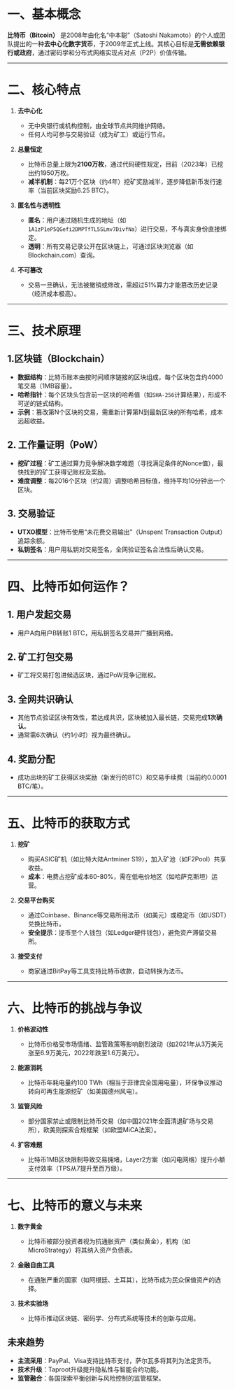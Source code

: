 # 一、基本概念

**比特币（Bitcoin）​** 是2008年由化名“中本聪”（Satoshi Nakamoto）的个人或团队提出的一种**去中心化数字货币**，于2009年正式上线。其核心目标是**无需依赖银行或政府**，通过密码学和分布式网络实现点对点（P2P）价值传输。

---

# 二、核心特点

1. ​**去中心化**

    - 无中央银行或机构控制，由全球节点共同维护网络。
    - 任何人均可参与交易验证（成为矿工）或运行节点。
2. ​**总量恒定**

    - 比特币总量上限为**2100万枚**，通过代码硬性规定，目前（2023年）已挖出约1950万枚。
    - ​**减半机制**：每21万个区块（约4年）挖矿奖励减半，逐步降低新币发行速率（当前区块奖励6.25 BTC）。
3. ​**匿名性与透明性**

    - ​**匿名**：用户通过随机生成的地址（如`1A1zP1eP5QGefi2DMPTfTL5SLmv7DivfNa`）进行交易，不与真实身份直接绑定。
    - ​**透明**：所有交易记录公开在区块链上，可通过区块浏览器（如Blockchain.com）查询。
4. ​**不可篡改**

    - 交易一旦确认，无法被撤销或修改，需超过51%算力才能篡改历史记录（经济成本极高）。

---

# 三、技术原理

## 1. ​**区块链（Blockchain）​**

- ​**数据结构**：比特币账本由按时间顺序链接的区块组成，每个区块包含约4000笔交易（1MB容量）。
- ​**哈希指针**：每个区块头包含前一区块的哈希值（如`SHA-256`计算结果），形成不可逆的链式结构。
- ​**示例**：篡改第N个区块的交易，需重新计算第N到最新区块的所有哈希，成本远超收益。

## 2. ​**工作量证明（PoW）​**

- ​**挖矿过程**：矿工通过算力竞争解决数学难题（寻找满足条件的Nonce值），最快找到的矿工获得记账权及奖励。
- ​**难度调整**：每2016个区块（约2周）调整哈希目标值，维持平均10分钟出一个区块。

## 3. ​**交易验证**

- ​**UTXO模型**：比特币使用“未花费交易输出”（Unspent Transaction Output）追踪余额。
- ​**私钥签名**：用户用私钥对交易签名，全网验证签名合法性后确认交易。

---

# 四、比特币如何运作？

## 1. ​**用户发起交易**

- 用户A向用户B转账1 BTC，用私钥签名交易并广播到网络。

## 2. ​**矿工打包交易**

- 矿工将交易打包进候选区块，通过PoW竞争记账权。

## 3. ​**全网共识确认**

- 其他节点验证区块有效性，若达成共识，区块被加入最长链，交易完成**1次确认**。
- 通常需6次确认（约1小时）视为最终确认。

## 4. ​**奖励分配**

- 成功出块的矿工获得区块奖励（新发行的BTC）和交易手续费（当前约0.0001 BTC/笔）。

---

# 五、比特币的获取方式

1. ​**挖矿**

    - 购买ASIC矿机（如比特大陆Antminer S19），加入矿池（如F2Pool）共享收益。
    - ​**成本**：电费占挖矿成本60-80%，需在低电价地区（如哈萨克斯坦）运营。
2. ​**交易平台购买**

    - 通过Coinbase、Binance等交易所用法币（如美元）或稳定币（如USDT）兑换比特币。
    - ​**安全提示**：提币至个人钱包（如Ledger硬件钱包），避免资产滞留交易所。
3. ​**接受支付**

    - 商家通过BitPay等工具支持比特币收款，自动转换为法币。

---

# 六、比特币的挑战与争议

1. ​**价格波动性**

    - 比特币价格受市场情绪、监管政策等影响剧烈波动（如2021年从3万美元涨至6.9万美元，2022年跌至1.6万美元）。
2. ​**能源消耗**

    - 比特币年耗电量约100 TWh（相当于菲律宾全国用电量），环保争议推动转向可再生能源挖矿（如美国德州风电）。
3. ​**监管风险**

    - 部分国家禁止或限制比特币交易（如中国2021年全面清退矿场与交易所），欧美则探索合规框架（如欧盟MiCA法案）。
4. ​**扩容难题**

    - 比特币1MB区块限制导致交易拥堵，Layer2方案（如闪电网络）提升小额支付效率（TPS从7提升至百万级）。

---

# 七、比特币的意义与未来

1. ​**数字黄金**

    - 比特币被部分投资者视为抗通胀资产（类似黄金），机构（如MicroStrategy）将其纳入资产负债表。
2. ​**金融自由工具**

    - 在通胀严重的国家（如阿根廷、土耳其），比特币成为民众保值资产的选择。
3. ​**技术实验场**

    - 比特币推动区块链、密码学、分布式系统等技术的创新与应用。

## 未来趋势

- ​**主流采用**：PayPal、Visa支持比特币支付，萨尔瓦多将其列为法定货币。
- ​**技术升级**：Taproot升级提升隐私性与智能合约功能。
- ​**监管融合**：各国探索平衡创新与风险控制的监管框架。

